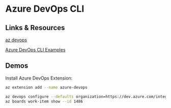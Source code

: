 # Azure DevOps CLI

## Links & Resources

[az devops](https://docs.microsoft.com/en-us/cli/azure/devops?view=azure-cli-latest)

[Azure DevOps CLI Examples](https://docs.microsoft.com/en-us/azure/devops/cli/quick-reference?view=azure-devops)

## Demos

Install Azure DevOps Extension:

```bash
az extension add --name azure-devops
```

```bash
az devops configure --defaults organization=https://dev.azure.com/integrations-training/ project=az-400
az boards work-item show --id 1486
```